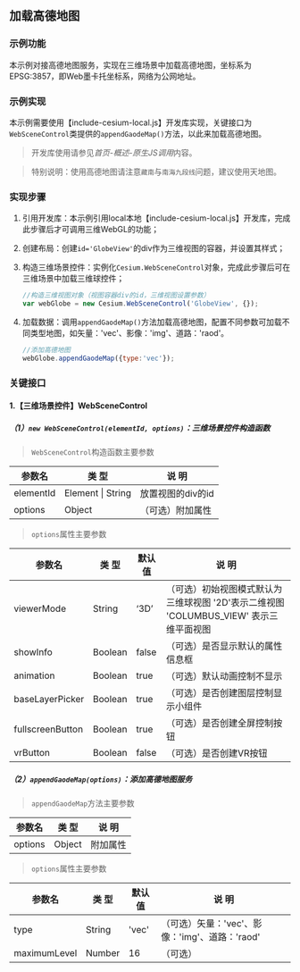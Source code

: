 ## 加载高德地图

### 示例功能

本示例对接高德地图服务，实现在三维场景中加载高德地图，坐标系为EPSG:3857，即Web墨卡托坐标系，网络为公网地址。

### 示例实现

本示例需要使用【include-cesium-local.js】开发库实现，关键接口为`WebSceneControl`类提供的`appendGaodeMap()`方法，以此来加载高德地图。

> 开发库使用请参见*首页-概述-原生JS调用*内容。

> 特别说明：使用高德地图请注意`藏南`与`南海九段线`问题，建议使用天地图。

### 实现步骤

1. 引用开发库：本示例引用local本地【include-cesium-local.js】开发库，完成此步骤后才可调用三维WebGL的功能；

2. 创建布局：创建`id='GlobeView'`的div作为三维视图的容器，并设置其样式；

3. 构造三维场景控件：实例化`Cesium.WebSceneControl`对象，完成此步骤后可在三维场景中加载三维球控件；

   ``` javascript
   //构造三维视图对象（视图容器div的id，三维视图设置参数）
   var webGlobe = new Cesium.WebSceneControl('GlobeView', {});
   ```

4. 加载数据：调用`appendGaodeMap()`方法加载高德地图，配置不同参数可加载不同类型地图，如矢量：'vec'、影像：'img'、道路：'raod'。

    ``` javascript
    //添加高德地图
    webGlobe.appendGaodeMap({type:'vec'});
    ```

### 关键接口

#### 1.【三维场景控件】WebSceneControl

##### （1）`new WebSceneControl(elementId, options)`：三维场景控件构造函数

> `WebSceneControl`构造函数主要参数

|参数名|类 型|说 明|
|-|-|-|
|elementId|Element \| String|放置视图的div的id|
|options|Object|（可选）附加属性|

> `options`属性主要参数

|参数名|类 型|默认值|说 明|
|-|-|-|-|
|viewerMode|String|‘3D’|（可选）初始视图模式默认为三维球视图 '2D'表示二维视图 'COLUMBUS_VIEW' 表示三维平面视图|
|showInfo|Boolean|false|（可选）是否显示默认的属性信息框|
|animation|Boolean|true|（可选）默认动画控制不显示|
|baseLayerPicker|Boolean|true|（可选）是否创建图层控制显示小组件|
|fullscreenButton|Boolean|true|（可选）是否创建全屏控制按钮|
|vrButton|Boolean|false|（可选）是否创建VR按钮|

##### （2）`appendGaodeMap(options)`：添加高德地图服务

> `appendGaodeMap`方法主要参数

|参数名|类 型|说 明|
|-|-|-|
|options|Object|附加属性|

> `options`属性主要参数

|参数名|类 型|默认值|说 明|
|-|-|-|-|
|type|String|'vec'|（可选）矢量：'vec'、影像：'img'、道路：'raod'|
|maximumLevel|Number|16|（可选）|
